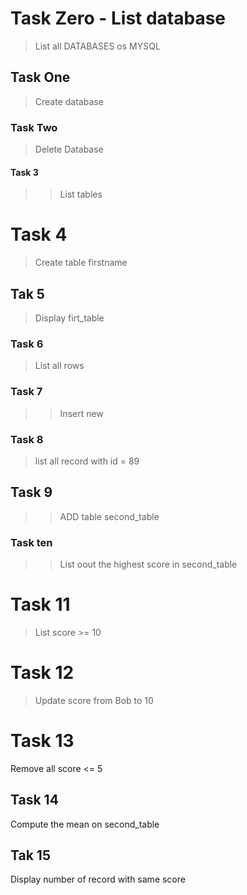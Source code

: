 # Task Zero - List database
> List all DATABASES os MYSQL
## Task One
> Create database
### Task Two
> Delete Database
#### Task 3
>> List tables

# Task 4
> Create table firstname
## Tak 5
>Display firt_table
### Task 6
>List all rows
### Task 7
>>Insert new 
### Task 8
> list all record with id = 89
## Task 9
>> ADD table second_table
### Task ten
>>List oout the highest score in second_table
# Task 11
> List score >= 10
# Task 12
> Update score from Bob to 10

# Task 13
Remove all score <= 5
 ## Task 14
 Compute the mean on second_table
 ## Tak 15
 Display number of record with same score